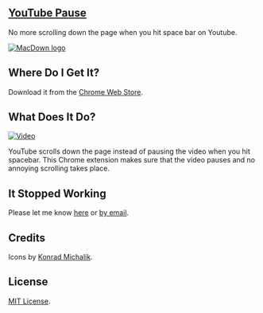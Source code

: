 ## [YouTube Pause](http://goo.gl/6ExxFO)

No more scrolling down the page when you hit space bar on Youtube.

[![MacDown logo](https://raw.githubusercontent.com/nishanths/youtube-pause-chrome/master/icons/icon128.png)](http://goo.gl/6ExxFO)

## Where Do I Get It?

Download it from the [Chrome Web Store](http://goo.gl/6ExxFO).

## What Does It Do?

[![Video](http://cl.ly/aJjm/shot.png)](https://www.youtube.com/watch?v=XGUKRdMrUrs&feature=youtu.be)

YouTube scrolls down the page instead of pausing the video when you hit spacebar. This Chrome extension makes sure that the video pauses and no annoying scrolling takes place.

## It Stopped Working

Please let me know [here](https://github.com/nishanths/youtube-pause-chrome/issues) or [by email](nishanth.gerrard@gmail.com).

## Credits

Icons by [Konrad Michalik](http://thenounproject.com/konradmichalik/).

## License

[MIT License](https://github.com/nishanths/youtube-pause-chrome/blob/master/LICENSE).